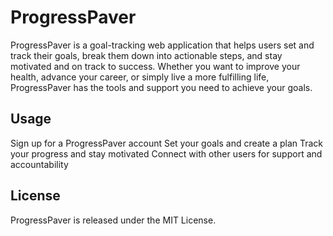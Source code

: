# ProgressPaver

ProgressPaver is a goal-tracking web application that helps users set and track their goals, break them down into actionable steps, and stay motivated and on track to success. Whether you want to improve your health, advance your career, or simply live a more fulfilling life, ProgressPaver has the tools and support you need to achieve your goals.

## Usage

Sign up for a ProgressPaver account
Set your goals and create a plan
Track your progress and stay motivated
Connect with other users for support and accountability

## License

ProgressPaver is released under the MIT License.

